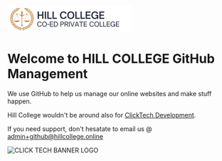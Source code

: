 ![Hill College Logo - Banner](https://github.com/hill-college/.github/blob/main/logos/HILL%20COLLEGE%20-%20BANNER%20LOGO.png)
# Welcome to HILL COLLEGE GitHub Management
We use GitHub to help us manage our online websites and make stuff happen.

Hill College wouldn't be around also for [ClickTech Development](https://github.com/clicktech-dev).

If you need support, don't hesatate to email us @ [admin+github@hillcollege.online](mailto:admin+github@hillcollege.online)

![CLICK TECH BANNER LOGO](https://github.com/clicktech-dev/image-holding/blob/9c7068e5102260dd649f3e02439fd511c94f9fe5/banner.png)
